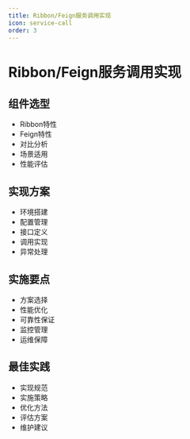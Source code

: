 ```yaml
---
title: Ribbon/Feign服务调用实现
icon: service-call
order: 3
---
```


# Ribbon/Feign服务调用实现

## 组件选型
- Ribbon特性
- Feign特性
- 对比分析
- 场景适用
- 性能评估

## 实现方案
- 环境搭建
- 配置管理
- 接口定义
- 调用实现
- 异常处理

## 实施要点
- 方案选择
- 性能优化
- 可靠性保证
- 监控管理
- 运维保障

## 最佳实践
- 实现规范
- 实施策略
- 优化方法
- 评估方案
- 维护建议
